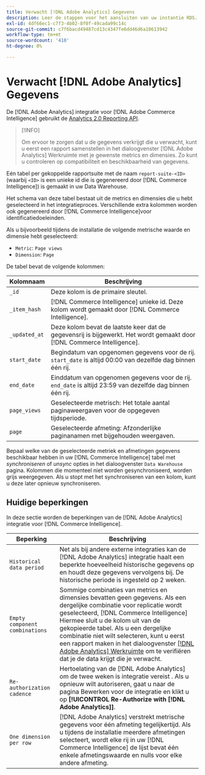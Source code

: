 ```yaml
---
title: Verwacht [!DNL Adobe Analytics] Gegevens
description: Leer de stappen voor het aansluiten van uw instantie RDS.
exl-id: 4df66ec1-c7f3-4b02-8f0f-49cada99c14c
source-git-commit: c7f6bacd49487cd13c4347fe6dd46d6a10613942
workflow-type: tm+mt
source-wordcount: '410'
ht-degree: 0%

---
```


# Verwacht [!DNL Adobe Analytics] Gegevens

De [!DNL Adobe Analytics] integratie voor [!DNL Adobe Commerce Intelligence] gebruikt de [Analytics 2.0 Reporting API](https://developer.adobe.com/analytics-apis/docs/2.0/#!AdobeDocs/analytics-2.0-apis/master/README.md).

>[!INFO]
>
>Om ervoor te zorgen dat u de gegevens verkrijgt die u verwacht, kunt u eerst een rapport samenstellen in het dialoogvenster [!DNL Adobe Analytics] Werkruimte met je gewenste metrics en dimensies. Zo kunt u controleren op compatibiliteit en beschikbaarheid van gegevens.

Eén tabel per gekoppelde rapportsuite met de naam `report-suite-<ID>` (waarbij `<ID>` is een unieke id die is gegenereerd door [!DNL Commerce Intelligence]) is gemaakt in uw Data Warehouse.

Het schema van deze tabel bestaat uit de metrics en dimensies die u hebt geselecteerd in het integratieproces. Verschillende extra kolommen worden ook gegenereerd door [!DNL Commerce Intelligence]voor identificatiedoeleinden.

Als u bijvoorbeeld tijdens de installatie de volgende metrische waarde en dimensie hebt geselecteerd:
- `Metric`: `Page views`
- `Dimension`: `Page`

De tabel bevat de volgende kolommen:

| Kolomnaam | Beschrijving |
| --- | --- |
| `_id` | Deze kolom is de primaire sleutel. |
| `_item_hash` | [!DNL Commerce Intelligence] unieke id. Deze kolom wordt gemaakt door [!DNL Commerce Intelligence]. |
| `_updated_at` | Deze kolom bevat de laatste keer dat de gegevensrij is bijgewerkt. Het wordt gemaakt door [!DNL Commerce Intelligence]. |
| `start_date` | Begindatum van opgenomen gegevens voor de rij. `start_date` is altijd 00:00 van dezelfde dag binnen één rij. |
| `end_date` | Einddatum van opgenomen gegevens voor de rij. `end_date` is altijd 23:59 van dezelfde dag binnen één rij. |
| `page_views` | Geselecteerde metrisch: Het totale aantal paginaweergaven voor de opgegeven tijdsperiode. |
| `page` | Geselecteerde afmeting: Afzonderlijke paginanamen met bijgehouden weergaven. |

Bepaal welke van de geselecteerde metriek en afmetingen gegevens beschikbaar hebben in uw [!DNL Commerce Intelligence] tabel met *synchroniseren* of *unsync* opties in het dialoogvenster `Data Warehouse` pagina. Kolommen die momenteel niet worden gesynchroniseerd, worden grijs weergegeven. Als u stopt met het synchroniseren van een kolom, kunt u deze later opnieuw synchroniseren.

## Huidige beperkingen

In deze sectie worden de beperkingen van de [!DNL Adobe Analytics] integratie voor [!DNL Commerce Intelligence].

| Beperking | Beschrijving |
| --- | --- |
| `Historical data period` | Net als bij andere externe integraties kan de [!DNL Adobe Analytics] integratie haalt een beperkte hoeveelheid historische gegevens op en houdt deze gegevens vervolgens bij. De historische periode is ingesteld op 2 weken. |
| `Empty component combinations` | Sommige combinaties van metrics en dimensies bevatten geen gegevens. Als een dergelijke combinatie voor replicatie wordt geselecteerd, [!DNL Commerce Intelligence] Hiermee sluit u de kolom uit van de gekopieerde tabel. Als u een dergelijke combinatie niet wilt selecteren, kunt u eerst een rapport maken in het dialoogvenster [[!DNL Adobe Analytics] Werkruimte](https://experienceleague.adobe.com/docs/analytics/analyze/analysis-workspace/home.html) om te verifiëren dat je de data krijgt die je verwacht. |
| `Re-authorization cadence` | Hertoelating van de [!DNL Adobe Analytics] om de twee weken is integratie vereist . Als u opnieuw wilt autoriseren, gaat u naar de pagina Bewerken voor de integratie en klikt u op **[!UICONTROL Re-Authorize with [!DNL Adobe Analytics]]**. |
| `One dimension per row` | [!DNL Adobe Analytics] verstrekt metrische gegevens voor één afmeting tegelijkertijd. Als u tijdens de installatie meerdere afmetingen selecteert, wordt elke rij in uw [!DNL Commerce Intelligence] de lijst bevat één enkele afmetingswaarde en nulls voor elke andere afmeting. |
